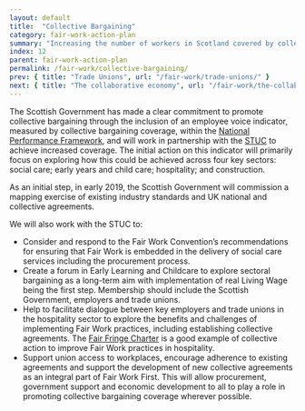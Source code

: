 ```yaml
---
layout: default
title:  "Collective Bargaining"
category: fair-work-action-plan
summary: "Increasing the number of workers in Scotland covered by collective bargaining."
index: 12
parent: fair-work-action-plan
permalink: /fair-work/collective-bargaining/
prev: { title: "Trade Unions", url: "/fair-work/trade-unions/" }
next: { title: "The collaborative economy", url: "/fair-work/the-collaborative-economy/" }
---
```


The Scottish Government has made a clear commitment to promote collective bargaining through the inclusion of an employee voice indicator, measured by collective bargaining coverage, within the [National Performance Framework](https://nationalperformance.gov.scot/), and will work in partnership with the [STUC](http://www.stuc.org.uk/) to achieve increased coverage.  The initial action on this indicator will primarily focus on exploring how this could be achieved across four key sectors: social care; early years and child care; hospitality; and construction.  

As an initial step, in early 2019, the Scottish Government will commission a mapping exercise of existing industry standards and UK national and collective agreements.

We will also work with the STUC to:
* Consider and respond to the Fair Work Convention’s recommendations for ensuring that Fair Work is embedded in the delivery of social care services including the procurement process.
* Create a forum in Early Learning and Childcare to explore sectoral bargaining as a long-term aim with implementation of real Living Wage being the first step.  Membership should include the Scottish Government, employers and trade unions.
* Help to facilitate dialogue between key employers and trade unions in the hospitality sector to explore the benefits and challenges of implementing Fair Work practices, including establishing collective agreements.  The [Fair Fringe Charter](https://www.fairfringe.org/the-charter/) is a good example of collective action to improve Fair Work practices in hospitality.
* Support union access to workplaces, encourage adherence to existing agreements and support the development of new collective agreements as an integral part of Fair Work First.  This will allow procurement, government support and economic development to all to play a role in promoting collective bargaining coverage wherever possible.
